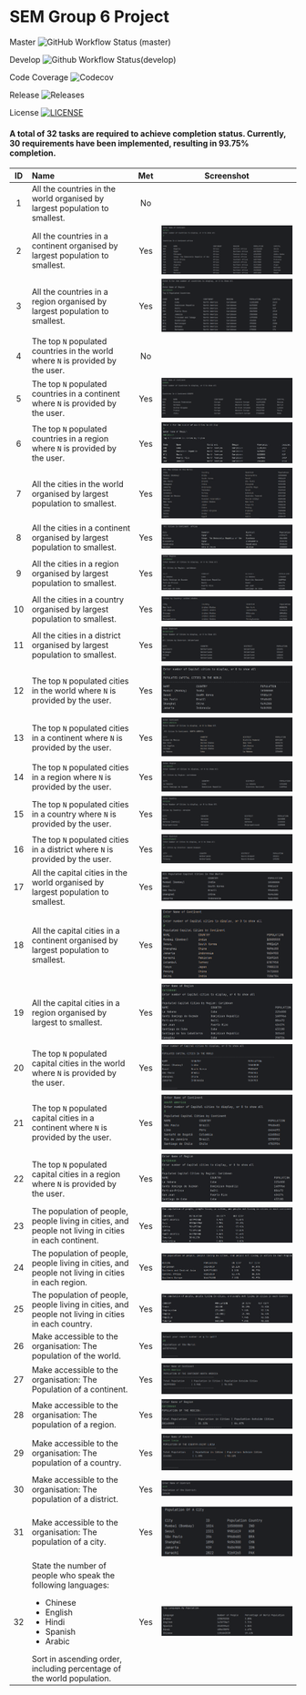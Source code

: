 # SEM Group 6 Project

Master ![GitHub Workflow Status (master)](https://img.shields.io/github/actions/workflow/status/KelvinPompey-40718390/sem-project-group6/main.yml?branch=master)

Develop ![Github Workflow Status(develop)](https://img.shields.io/github/actions/workflow/status/KelvinPompey-40718390/sem-project-group6/main.yml?branch=develop)

Code Coverage ![Codecov](https://img.shields.io/codecov/c/github/KelvinPompey-40718390/sem-project-group6)

Release ![Releases](https://img.shields.io/github/release/KelvinPompey-40718390/sem-project-group6/all?style=flat-square)

License [![LICENSE](https://img.shields.io/github/license/KelvinPompey-40718390/sem-project-group6?style=flat-square)](https://github.com/KelvinPompey-40718390/sem-project-group6/blob/master/LICENSE)

#### A total of 32 tasks are required to achieve completion status. Currently, 30 requirements have been implemented, resulting in 93.75% completion.

| ID | Name                                                                                                                                                                                                                       | Met | Screenshot |  
|:--:|:---------------------------------------------------------------------------------------------------------------------------------------------------------------------------------------------------------------------------|:---:|:----------:|  
| 1  | All the countries in the world organised by largest population to smallest.                                                                                                                                                | No  |          |  
| 2  | All the countries in a continent organised by largest population to smallest.                                                                                                                                              | Yes |      ![UC2.png](screenshots%2FUC2.png)      |  
| 3  | All the countries in a region organised by largest population to smallest.                                                                                                                                                 | Yes | ![UC3.png](screenshots%2FUC3.png)           |  
| 4  | The top  `N`  populated countries in the world where  `N`  is provided by the user.                                                                                                                                        | No  |          |  
| 5  | The top  `N`  populated countries in a continent where  `N`  is provided by the user.                                                                                                                                      | Yes | ![UC5.png](screenshots%2FUC5.png)           |  
| 6  | The top  `N`  populated countries in a region where  `N`  is provided by the user.                                                                                                                                         | Yes |   ![uc6.jpg](screenshots%2Fuc6.jpg)         |  
| 7  | All the cities in the world organised by largest population to smallest.                                                                                                                                                   | Yes |   ![uc7.jpg](screenshots%2Fuc7.jpg)         | 
| 8  | All the cities in a continent organised by largest population to smallest.                                                                                                                                                 | Yes |    ![uc8.jpg](screenshots%2Fuc8.jpg)        |  
| 9  | All the cities in a region organised by largest population to smallest.                                                                                                                                                    | Yes |       ![uc9.png](screenshots%2Fuc9.png)    |  
| 10 | All the cities in a country organised by largest population to smallest.                                                                                                                                                   | Yes |     ![uc10.jpg](screenshots%2Fuc10.jpg)       |  
| 11 | All the cities in a district organised by largest population to smallest.                                                                                                                                                  | Yes |  ![UC11.png](screenshots%2FUC11.png)         |  
| 12 | The top  `N`  populated cities in the world where  `N`  is provided by the user.                                                                                                                                           | Yes | ![uc12.png](screenshots%2Fuc12.png)           |  
| 13 | The top  `N`  populated cities in a continent where  `N`  is provided by the user.                                                                                                                                         | Yes |  ![UC13.PNG](screenshots%2FUC13.PNG)          |  
| 14 | The top  `N`  populated cities in a region where  `N`  is provided by the user.                                                                                                                                            | Yes | ![uc14.png](screenshots%2Fuc14.png)         |  
| 15 | The top  `N`  populated cities in a country where  `N`  is provided by the user.                                                                                                                                           | Yes |  ![uc15.png](screenshots%2Fuc15.png)          |  
| 16 | The top  `N`  populated cities in a district where  `N`  is provided by the user.                                                                                                                                          | Yes |  ![UC16.png](screenshots%2FUC16.png)       |  
| 17 | All the capital cities in the world organised by largest population to smallest.                                                                                                                                           | Yes |  ![UC17.png](screenshots%2FUC17.png)          |  
| 18 | All the capital cities in a continent organised by largest population to smallest.                                                                                                                                         | Yes | ![UC18.png](screenshots%2FUC18.png)           |  
| 19 | All the capital cities in a region organised by largest to smallest.                                                                                                                                                       | Yes | ![uc19.jpg](screenshots%2Fuc19.jpg)           |  
| 20 | The top  `N`  populated capital cities in the world where  `N`  is provided by the user.                                                                                                                                   | Yes |  ![uc20.png](screenshots%2Fuc20.png)      |  
| 21 | The top  `N`  populated capital cities in a continent where  `N`  is provided by the user.                                                                                                                                 | Yes |  ![UC21.png](screenshots%2FUC21.png)          |  
| 22 | The top  `N`  populated capital cities in a region where  `N`  is provided by the user.                                                                                                                                    | Yes | ![uc22.jpg](screenshots%2Fuc22.jpg)           |  
| 23 | The population of people, people living in cities, and people not living in cities in each continent.                                                                                                                      | Yes | ![uc23.jpg](screenshots%2Fuc23.jpg)           |  
| 24 | The population of people, people living in cities, and people not living in cities in each region.                                                                                                                         | Yes | ![uc24.jpg](screenshots%2Fuc24.jpg)           |  
| 25 | The population of people, people living in cities, and people not living in cities in each country.                                                                                                                        | Yes | ![uc25.jpg](screenshots%2Fuc25.jpg)           |  
| 26 | Make accessible to the organisation: The population of the world.                                                                                                                                                          | Yes | ![uc26.png](screenshots%2Fuc26.png)           |
| 27 | Make accessible to the organisation: The Population of a continent.                                                                                                                                                        | Yes | ![uc27.png](screenshots%2Fuc27.png)          |
| 28 | Make accessible to the organisation: The population of a region.                                                                                                                                                           | Yes |  ![UC28.jpg](screenshots%2FUC28.jpg)          |
| 29 | Make accessible to the organisation: The population of a country.                                                                                                                                                          | Yes |  ![uc29.png](screenshots%2Fuc29.png)         |
| 30 | Make accessible to the organisation: The population of a district.                                                                                                                                                         | Yes |  ![UC30.jpg](screenshots%2FUC30.jpg)          |
| 31 | Make accessible to the organisation: The population of a city.                                                                                                                                                             | Yes |  ![UC31.png](screenshots%2FUC31.png)          |
| 32 | State the number of people who speak the following languages:<ul><li>Chinese</li><li>English</li><li>Hindi</li><li>Spanish</li><li>Arabic</li></ul> Sort in ascending order, including percentage of the world population. | Yes |   ![UC32.png](screenshots%2FUC32.png)         |

